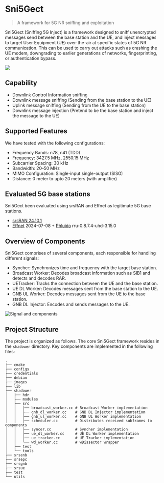 # Sni5Gect
> A framework for 5G NR sniffing and exploitation

Sni5Gect (Sniffing 5G Inject) is a framework designed to sniff unencrypted messages send between the base station and the UE, and inject messages to target User Equipment (UE) over-the-air at specific states of 5G NR communication. This can be used to carry out attacks such as crashing the UE modem, downgrading to earlier generations of networks, fingerprinting, or authentication bypass.

<img src="https://raw.githubusercontent.com/asset-group/Sni5Gect-5GNR-sniffing-and-exploitation/main/images/sni5gect-overview.png">

## Capability
- Downlink Control Information sniffing
- Downlink message sniffing (Sending from the base station to the UE)
- Uplink message sniffing (Sending from the UE to the base station)
- Downlink message injection (Pretend to be the base station and inject the message to the UE)

## Supported Features
We have tested with the following configurations:
- Frequency Bands: n78, n41 (TDD)
- Frequency: 3427.5 MHz, 2550.15 MHz
- Subcarrier Spacing: 30 kHz
- Bandwidth: 20–50 MHz
- MIMO Configuration: Single-input single-output (SISO)
- Distance: 0 meter to upto 20 meters (with amplifier)

## Evaluated 5G base stations
Sni5Gect been evaluated using srsRAN and Effnet as legitimate 5G base stations.
- [srsRAN 24.10.1](https://github.com/srsran/srsRAN_Project/releases/tag/release_24_10_1)
- [Effnet](https://www.effnet.com/) 2024-07-08 + [Phluido](https://www.phluido.net/) rru-0.8.7.4-uhd-3.15.0

## Overview of Components
Sni5Gect comprises of several components, each responsible for handling different signals:
- Syncher: Synchronizes time and frequency with the target base station.
- Broadcast Worker: Decodes broadcast information such as SIB1 and detects and decodes RAR.
- UETracker: Tracks the connection between the UE and the base station.
- UE DL Worker: Decodes messages sent from the base station to the UE.
- GNB UL Worker: Decodes messages sent from the UE to the base station.
- GNB DL Injector: Encodes and sends messages to the UE.

![Signal and components](https://raw.githubusercontent.com/asset-group/Sni5Gect-5GNR-sniffing-and-exploitation/main/images/signal_components_match.svg)

## Project Structure
The project is organized as follows. The core Sni5Gect framework resides in the `shadower` directory. Key components are implemented in the following files:
```
.
├── cmake
├── configs
├── credentials
├── debian
├── images
├── lib
├── shadower
│   ├── hdr
│   ├── modules
│   ├── src
│   │   ├── broadcast_worker.cc # Broadcast Worker implementation
│   │   ├── gnb_dl_worker.cc    # GNB DL Injector implementation
│   │   ├── gnb_ul_worker.cc    # GNB UL Worker implementation
│   │   ├── scheduler.cc        # Distributes received subframes to components
│   │   ├── syncer.cc           # Syncher implementation
│   │   ├── ue_dl_worker.cc     # UE DL Worker implementation
│   │   ├── ue_tracker.cc       # UE Tracker implementation
│   │   └── wd_worker.cc        # wDissector wrapper
│   ├── test
│   └── tools
├── srsenb
├── srsepc
├── srsgnb
├── srsue
├── test
└── utils
```
